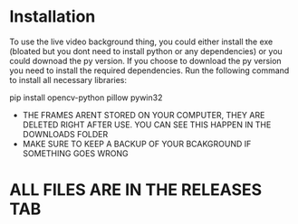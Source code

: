 # Installation

To use the live video background thing, you could either install the exe (bloated but you dont need to install python or any dependencies)
or you could downoad the py version. If you choose to download the py version you need to install the required dependencies.
Run the following command to install all necessary libraries:

pip install opencv-python pillow pywin32

- THE FRAMES ARENT STORED ON YOUR COMPUTER, THEY ARE DELETED RIGHT AFTER USE. YOU CAN SEE THIS HAPPEN IN THE DOWNLOADS FOLDER
- MAKE SURE TO KEEP A BACKUP OF YOUR BCAKGROUND IF SOMETHING GOES WRONG
  
# ALL FILES ARE IN THE RELEASES TAB


